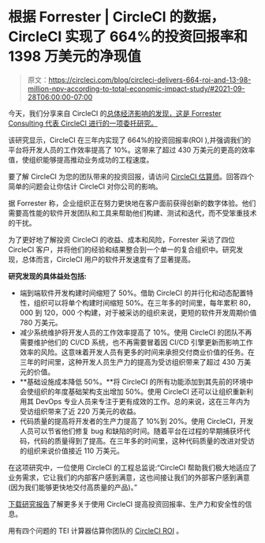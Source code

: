 # 根据 Forrester | CircleCI 的数据，CircleCI 实现了 664%的投资回报率和 1398 万美元的净现值

> 原文：<https://circleci.com/blog/circleci-delivers-664-roi-and-13-98-million-npv-according-to-total-economic-impact-study/#2021-09-28T06:00:00-07:00>

今天，我们分享来自 CircleCI 的[总体经济影响的发现，这是 Forrester Consulting 代表 CircleCI 进行的一项委托研究。](https://www2.circleci.com/forrester-tei-2021.html)

该研究显示，CircleCI 在三年内实现了 664%的投资回报率(ROI ),并强调我们的平台将开发人员的工作效率提高了 10%。这带来了超过 430 万美元的更高的效率值，使组织能够提高推动业务成功的工程速度。

要了解 CircleCI 为您的团队带来的投资回报，请访问 [CircleCI 估算师](https://tools.totaleconomicimpact.com/Go/circleci/cicd/index.html)。回答四个简单的问题会让你估计 CircleCI 对你公司的影响。

据 Forrester 称，企业组织正在努力更快地在客户面前获得创新的数字体验。他们需要高性能的软件开发团队和工具来帮助他们构建、测试和迭代，而不受笨重技术的干扰。

为了更好地了解投资 CircleCI 的收益、成本和风险，Forrester 采访了四位 CircleCI 客户，并将他们的经验和结果整合到一个单一的复合组织中。研究发现，总体而言，CircleCI 用户的软件开发速度有了显著提高。

**研究发现的具体益处包括:**

*   端到端软件开发构建时间缩短了 50%。借助 CircleCI 的并行化和动态配置特性，组织可以将单个构建时间缩短 50%。在三年多的时间里，每年累积 80，000 到 120，000 个构建，对于被采访的组织来说，更短的软件开发周期价值 780 万美元。
*   减少系统维护将开发人员的工作效率提高了 10%。使用 CircleCI 的团队不再需要维护他们的 CI/CD 系统，也不再需要冒着因 CI/CD 引擎更新而影响工作效率的风险。这意味着开发人员有更多的时间来承担交付商业价值的任务。在三年的时间里，这种开发人员生产力的提高为受访组织带来了超过 430 万美元的价值。
*   **基础设施成本降低 50%。**将 CircleCI 的所有功能添加到其先前的环境中会使组织的年度基础架构支出增加 50%。使用 CircleCI 还可以让组织重新利用其 DevOps 专业人员来专注于更有成效的工作。总的来说，这在三年内为受访组织带来了近 220 万美元的收益。
*   代码质量的提高将开发者的生产力提高了 10%到 20%。使用 CircleCI，开发人员可以节省他们修复 bug 和缺陷的时间。随着平台在过程的早期捕获坏代码，代码的质量得到了提高。在三年多的时间里，这种代码质量的改进对受访的组织来说价值接近 110 万美元。

在这项研究中，一位使用 CircleCI 的工程总监说:“CircleCI 帮助我们极大地适应了业务需求，它让我们的内部客户感到满意，这也间接让我们的外部客户感到满意(因为我们能够更快地交付高质量的产品)。”

[下载研究报告](https://www2.circleci.com/forrester-tei-2021.html)了解更多关于使用 CircleCI 提高投资回报率、生产力和安全性的信息。

用有四个问题的 TEI 计算器估算你团队的 [CircleCI ROI](https://tools.totaleconomicimpact.com/Go/circleci/cicd/index.html) 。